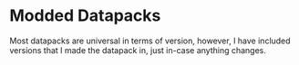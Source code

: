 # Modded Datapacks

Most datapacks are universal in terms of version, however, I have included versions that I made the datapack in, just in-case anything changes.
